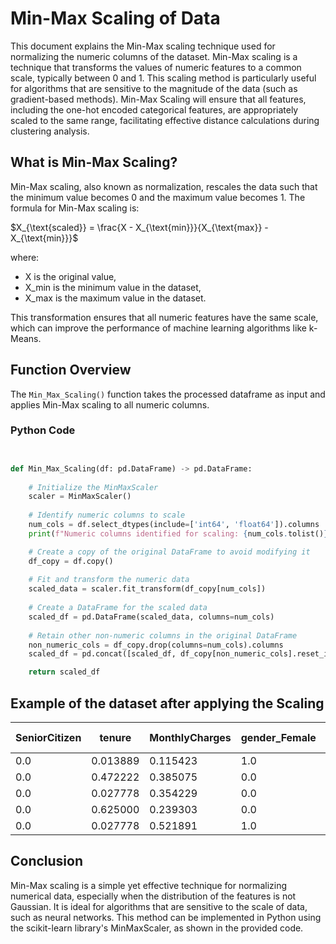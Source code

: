 # Min-Max Scaling of Data

This document explains the Min-Max scaling technique used for normalizing the numeric columns of  the dataset. Min-Max scaling is a technique that transforms the values of numeric features to a common scale, typically between 0 and 1. This scaling method is particularly useful for algorithms that are sensitive to the magnitude of the data (such as gradient-based methods). Min-Max Scaling will ensure that all features, including the one-hot encoded categorical features, are appropriately scaled to the same range, facilitating effective distance calculations during clustering analysis. 

## What is Min-Max Scaling?

Min-Max scaling, also known as normalization, rescales the data such that the minimum value becomes 0 and the maximum value becomes 1. The formula for Min-Max scaling is:

$X_{\text{scaled}} = \frac{X - X_{\text{min}}}{X_{\text{max}} - X_{\text{min}}}$

where:
-  X  is the original value,
-  X_min is the minimum value in the dataset,  
-  X_max is the maximum value in the dataset.


This transformation ensures that all numeric features have the same scale, which can improve the performance of machine learning algorithms like k-Means.

## Function Overview

The `Min_Max_Scaling()` function takes the processed dataframe as input and applies Min-Max scaling to all numeric columns.

### Python Code

```python


def Min_Max_Scaling(df: pd.DataFrame) -> pd.DataFrame:
    
    # Initialize the MinMaxScaler
    scaler = MinMaxScaler()
    
    # Identify numeric columns to scale
    num_cols = df.select_dtypes(include=['int64', 'float64']).columns
    print(f"Numeric columns identified for scaling: {num_cols.tolist()}")

    # Create a copy of the original DataFrame to avoid modifying it
    df_copy = df.copy()
    
    # Fit and transform the numeric data
    scaled_data = scaler.fit_transform(df_copy[num_cols])
    
    # Create a DataFrame for the scaled data
    scaled_df = pd.DataFrame(scaled_data, columns=num_cols)
    
    # Retain other non-numeric columns in the original DataFrame
    non_numeric_cols = df_copy.drop(columns=num_cols).columns
    scaled_df = pd.concat([scaled_df, df_copy[non_numeric_cols].reset_index(drop=True)], axis=1)

    return scaled_df
```

## Example of the dataset after applying the Scaling

| SeniorCitizen | tenure   | MonthlyCharges | gender_Female | ... | Contract_Two year | Churn_No | Churn_Yes | TotalCharges |
|---------------|----------|----------------|---------------|-----|-------------------|----------|-----------|--------------|
| 0.0           | 0.013889 | 0.115423       | 1.0           | ... | 0.0               | 1.0      | 0.0       | 0.003491     |
| 0.0           | 0.472222 | 0.385075       | 0.0           | ... | 0.0               | 1.0      | 0.0       | 0.226468     |
| 0.0           | 0.027778 | 0.354229       | 0.0           | ... | 0.0               | 0.0      | 1.0       | 0.012596     |
| 0.0           | 0.625000 | 0.239303       | 0.0           | ... | 0.0               | 1.0      | 0.0       | 0.222632     |
| 0.0           | 0.027778 | 0.521891       | 1.0           | ... | 0.0               | 0.0      | 1.0       | 0.016000     |


## Conclusion 

Min-Max scaling is a simple yet effective technique for normalizing numerical data, especially when the distribution of the features is not Gaussian. It is ideal for algorithms that are sensitive to the scale of data, such as neural networks. This method can be implemented in Python using the scikit-learn library's MinMaxScaler, as shown in the provided code.